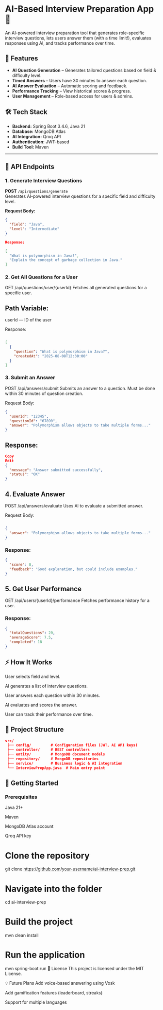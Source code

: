 # AI-Based Interview Preparation App 🎯

An AI-powered interview preparation tool that generates role-specific interview questions, lets users answer them (with a time limit!), evaluates responses using AI, and tracks performance over time.

## 🚀 Features
- **AI Question Generation** – Generates tailored questions based on field & difficulty level.
- **Timed Answers** – Users have 30 minutes to answer each question.
- **AI Answer Evaluation** – Automatic scoring and feedback.
- **Performance Tracking** – View historical scores & progress.
- **User Management** – Role-based access for users & admins.

## 🛠 Tech Stack
- **Backend:** Spring Boot 3.4.6, Java 21
- **Database:** MongoDB Atlas
- **AI Integration:** Qroq API
- **Authentication:** JWT-based
- **Build Tool:** Maven

---

## 📌 API Endpoints

### 1. Generate Interview Questions
**POST** `/api/questions/generate`  
Generates AI-powered interview questions for a specific field and difficulty level.

**Request Body:**
```json
{
  "field": "Java",
  "level": "Intermediate"
}

Response:

[
  "What is polymorphism in Java?",
  "Explain the concept of garbage collection in Java."
]

```

### 2. Get All Questions for a User
GET /api/questions/user/{userId}
Fetches all generated questions for a specific user.

## Path Variable:
userId — ID of the user

Response:
``` json

[
  {
    "question": "What is polymorphism in Java?",
    "createdAt": "2025-08-08T12:30:00"
  }
]
```

### 3. Submit an Answer
POST /api/answers/submit
Submits an answer to a question. Must be done within 30 minutes of question creation.

Request Body:
```json 
{
  "userId": "12345",
  "questionId": "67890",
  "answer": "Polymorphism allows objects to take multiple forms..."
}
```

## Response:

```json
Copy
Edit
{
  "message": "Answer submitted successfully",
  "status": "OK"
}
```
## 4. Evaluate Answer
POST /api/answers/evaluate
Uses AI to evaluate a submitted answer.

Request Body:

```json

{
  "answer": "Polymorphism allows objects to take multiple forms..."
}
```
### Response:

```json
{
  "score": 8,
  "feedback": "Good explanation, but could include examples."
}
```
## 5. Get User Performance
GET /api/users/{userId}/performance
Fetches performance history for a user.

### Response:

```json
{
  "totalQuestions": 20,
  "averageScore": 7.5,
  "completed": 18
}
```

## ⚡ How It Works
User selects field and level.

AI generates a list of interview questions.

User answers each question within 30 minutes.

AI evaluates and scores the answer.

User can track their performance over time.

## 📂 Project Structure
```json
src/
 ├── config/         # Configuration files (JWT, AI API keys)
 ├── controller/     # REST controllers
 ├── entity/         # MongoDB document models
 ├── repository/     # MongoDB repositories
 ├── service/        # Business logic & AI integration
 └── InterviewPrepApp.java  # Main entry point
 ```


## 🚀 Getting Started
### Prerequisites

Java 21+

Maven

MongoDB Atlas account

Qroq API key

# Clone the repository
git clone https://github.com/your-username/ai-interview-prep.git

# Navigate into the folder
cd ai-interview-prep

# Build the project
mvn clean install

# Run the application
mvn spring-boot:run
📜 License
This project is licensed under the MIT License.

💡 Future Plans
Add voice-based answering using Vosk

Add gamification features (leaderboard, streaks)

Support for multiple languages

